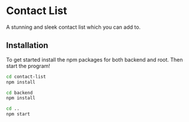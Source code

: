 # Contact List

A stunning and sleek contact list which you can add to.

## Installation

To get started install the npm packages for both backend and root. Then start the program!

```bash
cd contact-list
npm install
```

```bash
cd backend
npm install
```

```bash
cd ..
npm start
```
